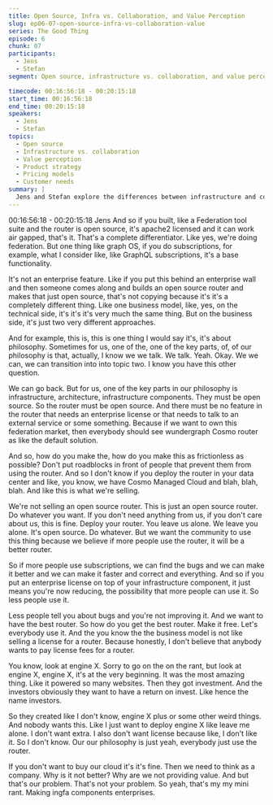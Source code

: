 ```yaml
---
title: Open Source, Infra vs. Collaboration, and Value Perception
slug: ep06-07-open-source-infra-vs-collaboration-value
series: The Good Thing
episode: 6
chunk: 07
participants:
  - Jens
  - Stefan
segment: Open source, infrastructure vs. collaboration, and value perception

timecode: 00:16:56:18 - 00:20:15:18
start_time: 00:16:56:18
end_time: 00:20:15:18
speakers:
  - Jens
  - Stefan
topics:
  - Open source
  - Infrastructure vs. collaboration
  - Value perception
  - Product strategy
  - Pricing models
  - Customer needs
summary: |
  Jens and Stefan explore the differences between infrastructure and collaboration tools, the value perception of each, and how open source plays a role in product strategy and pricing models.
---
```


00:16:56:18 - 00:20:15:18
Jens
And so if you built, like a Federation tool suite and the router is open source, it's apache2
licensed and it can work air gapped, that's it. That's a complete differentiator. Like yes, we're
doing federation. But one thing like graph OS, if you do subscriptions, for example, what I
consider like, like GraphQL subscriptions, it's a base functionality.

It's not an enterprise feature. Like if you put this behind an enterprise wall and then someone
comes along and builds an open source router and makes that just open source, that's not
copying because it's it's a completely different thing. Like one business model, like, yes, on the
technical side, it's it's it's very much the same thing. But on the business side, it's just two very
different approaches.

And for example, this is, this is one thing I would say it's, it's about philosophy. Sometimes for
us, one of the, one of the key parts, of, of our philosophy is that, actually, I know we we talk. We
talk. Yeah. Okay. We we can, we can transition into into topic two. I know you have this other
question.

We can go back. But for us, one of the key parts in our philosophy is infrastructure, architecture,
infrastructure components. They must be open source. So the router must be open source. And
there must be no feature in the router that needs an enterprise license or that needs to talk to an
external service or some something. Because if we want to own this federation market, then
everybody should see wundergraph Cosmo router as like the default solution.

And so, how do you make the, how do you make this as frictionless as possible? Don't put
roadblocks in front of people that prevent them from using the router. And so I don't know if you
deploy the router in your data center and like, you know, we have Cosmo Managed Cloud and
blah, blah, blah. And like this is what we're selling.

We're not selling an open source router. This is just an open source router. Do whatever you
want. If you don't need anything from us, if you don't care about us, this is fine. Deploy your
router. You leave us alone. We leave you alone. It's open source. Do whatever. But we want the
community to use this thing because we believe if more people use the router, it will be a better
router.

So if more people use subscriptions, we can find the bugs and we can make it better and we
can make it faster and correct and everything. And so if you put an enterprise license on top of
your infrastructure component, it just means you're now reducing, the possibility that more
people can use it. So less people use it.

Less people tell you about bugs and you're not improving it. And we want to have the best
router. So how do you get the best router. Make it free. Let's everybody use it. And the you know
the the business model is not like selling a license for a router. Because honestly, I don't believe
that anybody wants to pay license fees for a router.

You know, look at engine X. Sorry to go on the on the rant, but look at engine X, engine X, it's at
the very beginning. It was the most amazing thing. Like it powered so many websites. Then they
got investment. And the investors obviously they want to have a return on invest. Like hence the
name investors.

So they created like I don't know, engine X plus or some other weird things. And nobody wants
this. Like I just want to deploy engine X like leave me alone. I don't want extra. I also don't want
license because like, I don't like it. So I don't know. Our our philosophy is just yeah, everybody
just use the router.

If you don't want to buy our cloud it's it's fine. Then we need to think as a company. Why is it not
better? Why are we not providing value. And but that's our problem. That's not your problem. So
yeah, that's my my mini rant. Making ingfa components enterprises.